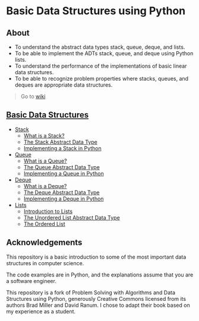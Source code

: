 # Basic Data Structures using Python

## About

* To understand the abstract data types stack, queue, deque, and lists.
* To be able to implement the ADTs stack, queue, and deque using Python lists.
* To understand the performance of the implementations of basic linear data structures.
* To be able to recognize problem properties where stacks, queues, and deques are appropriate data structures.

> Go to [wiki](https://github.com/astrxnomo/data-structures-using-python/wiki#why-study-data-structures-and-abstract-data-types)

## [Basic Data Structures](https://github.com/astrxnomo/basic-data-structures-py-en/wiki#basic-data-structures)
  - [Stack](https://github.com/astrxnomo/basic-data-structures-py-en/wiki#stack)
     - [What is a Stack?](https://github.com/astrxnomo/basic-data-structures-py-en/wiki#what-is-a-stack)
     - [The Stack Abstract Data Type](https://github.com/astrxnomo/basic-data-structures-py-en/wiki#the-stack-abstract-data-type)
     - [Implementing a Stack in Python](https://github.com/astrxnomo/basic-data-structures-py-en/wiki#implementing-a-stack-in-python)
  - [Queue](https://github.com/astrxnomo/basic-data-structures-py-en/wiki#queue)
     - [What is a Queue?](https://github.com/astrxnomo/basic-data-structures-py-en/wiki#what-is-a-queue)
     - [The Queue Abstract Data Type](https://github.com/astrxnomo/basic-data-structures-py-en/wiki#the-queue-abstract-data-type)
     - [Implementing a Queue in Python](https://github.com/astrxnomo/basic-data-structures-py-en/wiki#implementing-a-queue-in-python)
  - [Deque](https://github.com/astrxnomo/data-structures-using-python/wiki/basic-data-structures-py-en/wiki#deque)
     - [What is a Deque?](https://github.com/astrxnomo/basic-data-structures-py-en/wiki#what-is-a-deque)
     - [The Deque Abstract Data Type](https://github.com/astrxnomo/basic-data-structures-py-en/wiki#the-deque-abstract-data-type)
     - [Implementing a Deque in Python](https://github.com/astrxnomo/basic-data-structures-py-en/wiki#implementing-a-deque-in-python)
  - [Lists](https://github.com/astrxnomo/basic-data-structures-py-en/wiki#lists)
     - [Introduction to Lists](https://github.com/astrxnomo/basic-data-structures-py-en/wiki#introduction-to-lists)
     - [The Unordered List Abstract Data Type](https://github.com/astrxnomo/basic-data-structures-py-en/wiki#the-unordered-list-abstract-data-type)
     - [The Ordered List](https://github.com/astrxnomo/basic-data-structures-py-en/wiki#the-ordered-list)

## Acknowledgements
This repository is a basic introduction to some of the most important data structures in computer science.

The code examples are in Python, and the explanations assume that you are a software engineer.

This repository is a fork of Problem Solving with Algorithms and Data Structures using Python, generously Creative Commons licensed from its authors Brad Miller and David Ranum. I chose to adapt their book based on my experience as a student.


